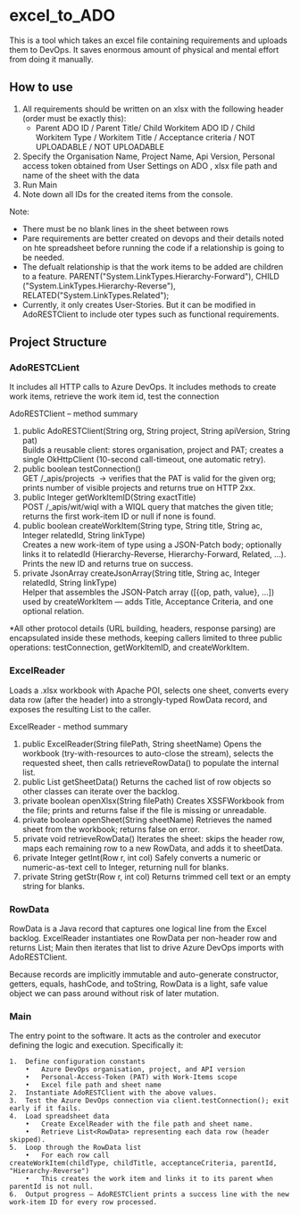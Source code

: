 # excel_to_ADO
This is a tool which takes an excel file containing requirements and uploads them to DevOps. It saves enormous amount of physical and mental effort from doing it manually.  

## How to use

1) All requirements should be written on an xlsx with the following header (order must be exactly this):
    - Parent ADO ID /	Parent Title/ Child Workitem ADO ID	/ Child Workitem Type / Workitem Title / Acceptance criteria / NOT UPLOADABLE / NOT UPLOADABLE
2) Specify the Organisation Name, Project Name, Api Version, Personal access token obtained from User Settings on ADO , xlsx file path and name of the sheet with the data
3) Run Main 
4) Note down all IDs for the created items from the console. 

Note:
- There must be no blank lines in the sheet between rows
- Pare requirements are better created on devops and their details noted on hte spreadsheet before running the code if a relationship is going to be needed.
- The defualt relationship is that the work items to be added are children to a feature. 
    PARENT("System.LinkTypes.Hierarchy-Forward"),
    CHILD ("System.LinkTypes.Hierarchy-Reverse"),
    RELATED("System.LinkTypes.Related");
- Currently, it only creates User-Stories. But it can be modified in AdoRESTClient to include oter types such as functional requirements.    

        
## Project Structure

### AdoRESTCLient 

It includes all HTTP calls to Azure DevOps. It includes methods to create work items, retrieve the work item id, test the connection 

AdoRESTClient – method summary

1) public	AdoRESTClient(String org, String project, String apiVersion, String pat)	
    Builds a reusable client: stores organisation, project and PAT; creates a single OkHttpClient (10-second call-timeout, one automatic retry).
2) public	boolean testConnection()	
    GET /_apis/projects  → verifies that the PAT is valid for the given org; prints number of visible projects and returns true on HTTP 2xx.
3) public	Integer getWorkItemID(String exactTitle)	
    POST /_apis/wit/wiql with a WIQL query that matches the given title; returns the first work-item ID or null if none is found.
4) public	boolean createWorkItem(String type, String title, String ac, Integer relatedId, String linkType)	
    Creates a new work-item of type using a JSON-Patch body; optionally links it to relatedId (Hierarchy-Reverse, Hierarchy-Forward, Related, …). Prints the new ID and returns true on success.
5) private	JsonArray createJsonArray(String title, String ac, Integer relatedId, String linkType)	
    Helper that assembles the JSON-Patch array ([{op, path, value}, …]) used by createWorkItem — adds Title, Acceptance Criteria, and one optional relation.

*All other protocol details (URL building, headers, response parsing) are encapsulated inside these methods, keeping callers limited to three public operations: testConnection, getWorkItemID, and createWorkItem.

### ExcelReader

Loads a .xlsx workbook with Apache POI, selects one sheet, converts every data row (after the header) into a strongly-typed RowData record, and exposes the resulting List<RowData> to the caller.

ExcelReader - method summary

1) public ExcelReader(String filePath, String sheetName)
    Opens the workbook (try-with-resources to auto-close the stream), selects the requested sheet, then calls retrieveRowData() to populate the internal list.
2) public List<RowData> getSheetData()
    Returns the cached list of row objects so other classes can iterate over the backlog.
3) private boolean openXlsx(String filePath)
    Creates XSSFWorkbook from the file; prints and returns false if the file is missing or unreadable.
4) private boolean openSheet(String sheetName)
    Retrieves the named sheet from the workbook; returns false on error.
5) private void retrieveRowData()
    Iterates the sheet: skips the header row, maps each remaining row to a new RowData, and adds it to sheetData.
6) private Integer getInt(Row r, int col)
    Safely converts a numeric or numeric-as-text cell to Integer, returning null for blanks.
7) private String getStr(Row r, int col)
    Returns trimmed cell text or an empty string for blanks.

### RowData
RowData is a Java record that captures one logical line from the Excel backlog. ExcelReader instantiates one RowData per non-header row and returns List<RowData>; Main then iterates that list to drive Azure DevOps imports with AdoRESTClient.

Because records are implicitly immutable and auto-generate constructor, getters, equals, hashCode, and toString, RowData is a light, safe value object we can pass around without risk of later mutation.

### Main
The entry point to the software. It acts as the controler and executor defining the logic and execution. Specifically it:

	1.	Define configuration constants
        •	Azure DevOps organisation, project, and API version
        •	Personal-Access-Token (PAT) with Work-Items scope
        •	Excel file path and sheet name
	2.	Instantiate AdoRESTClient with the above values.
	3.	Test the Azure DevOps connection via client.testConnection(); exit early if it fails.
	4.	Load spreadsheet data
        •	Create ExcelReader with the file path and sheet name.
        •	Retrieve List<RowData> representing each data row (header skipped).
	5.	Loop through the RowData list
        •	For each row call
    createWorkItem(childType, childTitle, acceptanceCriteria, parentId, "Hierarchy-Reverse")
        •	This creates the work item and links it to its parent when parentId is not null.
	6.	Output progress — AdoRESTClient prints a success line with the new work-item ID for every row processed.

